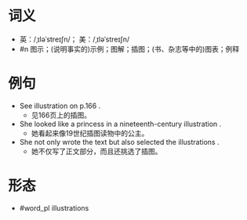 # 词义
- 英：/ˌɪləˈstreɪʃn/； 美：/ˌɪləˈstreɪʃn/
- #n 图示；(说明事实的)示例；图解；插图；(书、杂志等中的)图表；例释
# 例句
- See illustration on p.166 .
	- 见166页上的插图。
- She looked like a princess in a nineteenth-century illustration .
	- 她看起来像19世纪插图读物中的公主。
- She not only wrote the text but also selected the illustrations .
	- 她不仅写了正文部分，而且还挑选了插图。
# 形态
- #word_pl illustrations
